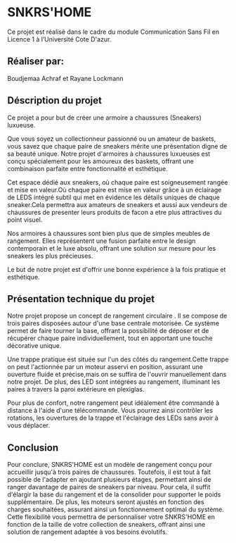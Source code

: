 # SNKRS'HOME
Ce projet est réalisé dans le cadre du module Communication Sans Fil en Licence 1 à l’Université Cote D'azur.
## Réaliser par:
Boudjemaa Achraf et Rayane Lockmann
## Déscription du projet

Ce projet a pour but de créer une armoire a chaussures (Sneakers) luxueuse.

Que vous soyez un collectionneur passionné ou un amateur de baskets, vous savez que chaque paire de sneakers mérite une présentation digne de sa beauté unique. Notre projet d'armoires à chaussures luxueuses est 
conçu spécialement pour les amoureux des baskets, offrant une combinaison parfaite entre fonctionnalité et esthétique.

Cet espace dédié aux sneakers, où chaque paire est soigneusement rangée et mise en valeur.Où chaque paire est mise en valeur grâce à un éclairage de LEDS  intégré subtil qui met en évidence les détails uniques 
de chaque sneaker.Cela permettra aux amateurs de sneakers et aussi aux vendeurs de chaussures de presenter leurs produits de facon a etre plus attractives du point visuel.

Nos armoires à chaussures sont bien plus que de simples meubles de rangement. Elles représentent une fusion parfaite entre le design contemporain et le luxe absolu, offrant une solution sur mesure pour les 
sneakers les plus précieuses. 

Le but de notre projet est d'offrir une bonne expérience à la fois pratique et esthétique.

## Présentation technique du projet

Notre projet  propose un concept de rangement circulaire . Il se compose de trois paires disposées autour d'une base centrale motorisée. Ce système permet de faire tourner la base, offrant la possibilité de 
déposer et de récupérer chaque paire individuellement, tout en apportant une touche décorative unique.

Une trappe pratique est située sur l'un des côtés du rangement.Cette trappe on peut l'actionnée par un moteur asservi en position, assurant une ouverture fluide et précise,mais on se suffira de l'ouvrir 
manuellement dans notre projet. De plus, des LED sont intégrées au rangement, illuminant les paires à travers la paroi extérieure en plexiglas.

Pour plus de confort, notre rangement peut idéalement être commandé à distance à l'aide d'une télécommande. Vous pourrez ainsi contrôler les rotations, les ouvertures de la trappe et l'éclairage des LEDs sans 
avoir à vous déplacer.

## Conclusion

Pour conclure, SNKRS'HOME est un modèle de rangement conçu pour accueillir jusqu'à trois paires de chaussures. Toutefois, il est tout à fait possible de l'adapter en ajoutant plusieurs étages, permettant ainsi 
de ranger davantage de paires de sneakers par niveau. Pour cela, il suffit d'élargir la base du rangement et de la consolider pour supporter le poids supplémentaire. De plus, les moteurs seront ajustés en 
fonction des charges souhaitées, assurant ainsi un fonctionnement optimal du système. Cette flexibilité vous permettra de personnaliser votre SNKRS'HOME en fonction de la taille de votre collection de sneakers, 
offrant ainsi une solution de rangement adaptée à vos besoins évolutifs.



